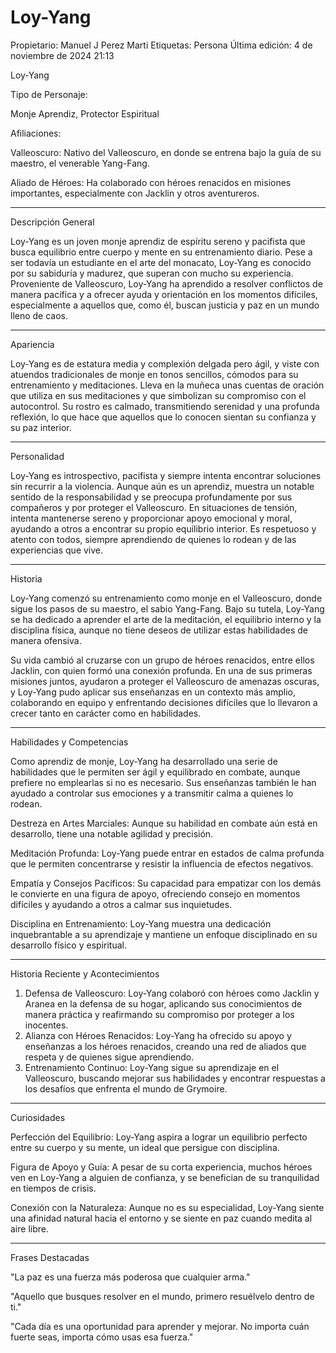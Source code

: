 # Loy-Yang

Propietario: Manuel J Perez Marti
Etiquetas: Persona
Última edición: 4 de noviembre de 2024 21:13

Loy-Yang

Tipo de Personaje:

Monje Aprendiz, Protector Espiritual

Afiliaciones:

Valleoscuro: Nativo del Valleoscuro, en donde se entrena bajo la guía de su maestro, el venerable Yang-Fang.

Aliado de Héroes: Ha colaborado con héroes renacidos en misiones importantes, especialmente con Jacklin y otros aventureros.

---

Descripción General

Loy-Yang es un joven monje aprendiz de espíritu sereno y pacifista que busca equilibrio entre cuerpo y mente en su entrenamiento diario. Pese a ser todavía un estudiante en el arte del monacato, Loy-Yang es conocido por su sabiduría y madurez, que superan con mucho su experiencia. Proveniente de Valleoscuro, Loy-Yang ha aprendido a resolver conflictos de manera pacífica y a ofrecer ayuda y orientación en los momentos difíciles, especialmente a aquellos que, como él, buscan justicia y paz en un mundo lleno de caos.

---

Apariencia

Loy-Yang es de estatura media y complexión delgada pero ágil, y viste con atuendos tradicionales de monje en tonos sencillos, cómodos para su entrenamiento y meditaciones. Lleva en la muñeca unas cuentas de oración que utiliza en sus meditaciones y que simbolizan su compromiso con el autocontrol. Su rostro es calmado, transmitiendo serenidad y una profunda reflexión, lo que hace que aquellos que lo conocen sientan su confianza y su paz interior.

---

Personalidad

Loy-Yang es introspectivo, pacifista y siempre intenta encontrar soluciones sin recurrir a la violencia. Aunque aún es un aprendiz, muestra un notable sentido de la responsabilidad y se preocupa profundamente por sus compañeros y por proteger el Valleoscuro. En situaciones de tensión, intenta mantenerse sereno y proporcionar apoyo emocional y moral, ayudando a otros a encontrar su propio equilibrio interior. Es respetuoso y atento con todos, siempre aprendiendo de quienes lo rodean y de las experiencias que vive.

---

Historia

Loy-Yang comenzó su entrenamiento como monje en el Valleoscuro, donde sigue los pasos de su maestro, el sabio Yang-Fang. Bajo su tutela, Loy-Yang se ha dedicado a aprender el arte de la meditación, el equilibrio interno y la disciplina física, aunque no tiene deseos de utilizar estas habilidades de manera ofensiva.

Su vida cambió al cruzarse con un grupo de héroes renacidos, entre ellos Jacklin, con quien formó una conexión profunda. En una de sus primeras misiones juntos, ayudaron a proteger el Valleoscuro de amenazas oscuras, y Loy-Yang pudo aplicar sus enseñanzas en un contexto más amplio, colaborando en equipo y enfrentando decisiones difíciles que lo llevaron a crecer tanto en carácter como en habilidades.

---

Habilidades y Competencias

Como aprendiz de monje, Loy-Yang ha desarrollado una serie de habilidades que le permiten ser ágil y equilibrado en combate, aunque prefiere no emplearlas si no es necesario. Sus enseñanzas también le han ayudado a controlar sus emociones y a transmitir calma a quienes lo rodean.

Destreza en Artes Marciales: Aunque su habilidad en combate aún está en desarrollo, tiene una notable agilidad y precisión.

Meditación Profunda: Loy-Yang puede entrar en estados de calma profunda que le permiten concentrarse y resistir la influencia de efectos negativos.

Empatía y Consejos Pacíficos: Su capacidad para empatizar con los demás le convierte en una figura de apoyo, ofreciendo consejo en momentos difíciles y ayudando a otros a calmar sus inquietudes.

Disciplina en Entrenamiento: Loy-Yang muestra una dedicación inquebrantable a su aprendizaje y mantiene un enfoque disciplinado en su desarrollo físico y espiritual.

---

Historia Reciente y Acontecimientos

1. Defensa de Valleoscuro: Loy-Yang colaboró con héroes como Jacklin y Aranea en la defensa de su hogar, aplicando sus conocimientos de manera práctica y reafirmando su compromiso por proteger a los inocentes.
2. Alianza con Héroes Renacidos: Loy-Yang ha ofrecido su apoyo y enseñanzas a los héroes renacidos, creando una red de aliados que respeta y de quienes sigue aprendiendo.
3. Entrenamiento Continuo: Loy-Yang sigue su aprendizaje en el Valleoscuro, buscando mejorar sus habilidades y encontrar respuestas a los desafíos que enfrenta el mundo de Grymoire.

---

Curiosidades

Perfección del Equilibrio: Loy-Yang aspira a lograr un equilibrio perfecto entre su cuerpo y su mente, un ideal que persigue con disciplina.

Figura de Apoyo y Guía: A pesar de su corta experiencia, muchos héroes ven en Loy-Yang a alguien de confianza, y se benefician de su tranquilidad en tiempos de crisis.

Conexión con la Naturaleza: Aunque no es su especialidad, Loy-Yang siente una afinidad natural hacia el entorno y se siente en paz cuando medita al aire libre.

---

Frases Destacadas

"La paz es una fuerza más poderosa que cualquier arma."

"Aquello que busques resolver en el mundo, primero resuélvelo dentro de ti."

"Cada día es una oportunidad para aprender y mejorar. No importa cuán fuerte seas, importa cómo usas esa fuerza."